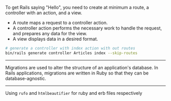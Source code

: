 To get Rails saying "Hello", you need to create at minimum a route, a controller
with an action, and a view.

- A route maps a request to a controller action.
- A controller action performs the necessary work to handle the request, and
  prepares any data for the view.
- A view displays data in a desired format.


```bash
# generate a controller with index action with out routes
bin/rails generate controller Articles index --skip-routes
```

---

Migrations are used to alter the structure of an application's database. In Rails applications, migrations are written in Ruby so that they can be database-agnostic.

---

Using `rufo` and `htmlbeautifier` for ruby and erb files respectively
